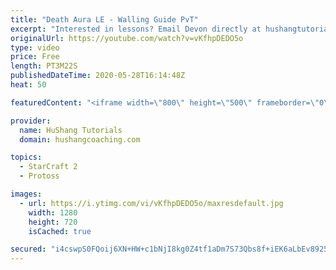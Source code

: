 ```yaml
---
title: "Death Aura LE - Walling Guide PvT"
excerpt: "Interested in lessons? Email Devon directly at hushangtutorials@outlook.com ------------------------------------------------------------------------------------------------------- Want to support HuShang Tutorials directly? Patreon is a website where you can contribute a monthly donation that will help"
originalUrl: https://youtube.com/watch?v=vKfhpDEDO5o
type: video
price: Free
length: PT3M22S
publishedDateTime: 2020-05-28T16:14:48Z
heat: 50

featuredContent: "<iframe width=\"800\" height=\"500\" frameborder=\"0\" src=\"https://www.youtube.com/embed/vKfhpDEDO5o\" allow=\"accelerometer; autoplay; encrypted-media; gyroscope; picture-in-picture\" allowfullscreen></iframe>"

provider:
  name: HuShang Tutorials
  domain: hushangcoaching.com

topics:
  - StarCraft 2
  - Protoss

images:
  - url: https://i.ytimg.com/vi/vKfhpDEDO5o/maxresdefault.jpg
    width: 1280
    height: 720
    isCached: true

secured: "i4cswpS0FQoij6XN+HW+c1bNjI8kg0Z4tf1aDm7S73Qbs8f+iEK6aLbEv8925ShOCW4a4slVB5vqrSSiaxRALVRGbbrVwZsRRhpG7F72K40grNe7Buna5RlsBwbVc1L9VmlTBVh1LNdzqHluN1Dg0+w0Pexr+vObnmpi/TMcWRVDFr3vkLm1+6pJVf/qgfOKeIFrHEf7pbRTc6X87XsusPXCX80zeXJxqHnOBnrFh2D7+4IpYLQRE2yak2Y8+pGm1XIbel6id0K3SKD1ptyEKJoQ+pM1b1wp6+aeD1CnGlbu7H5/jZzuen0DgTc774RfBICdUueGNINVOsmGBasdSUDLX/yjd4MYc8VXPCOhGRywsUt8QxcT6jkJtp0xuZmWPJ/+WgxzBCiRcNfF7+L8nw6sIRsljNmm+TEPB40Fdyc=;DLDD0dGjejZNwEEoE5ESvQ=="
---
```


